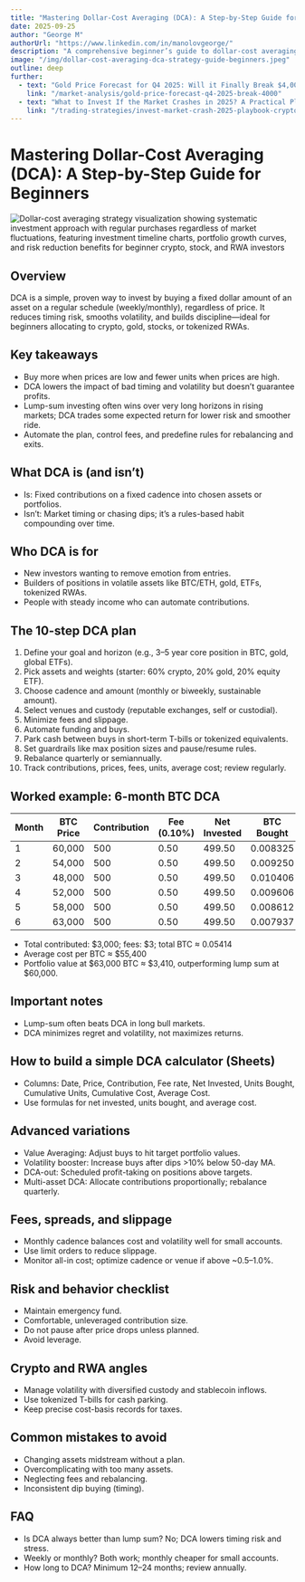 ```yaml
---
title: "Mastering Dollar-Cost Averaging (DCA): A Step-by-Step Guide for Beginners"
date: 2025-09-25
author: "George M"
authorUrl: "https://www.linkedin.com/in/manolovgeorge/"
description: "A comprehensive beginner’s guide to dollar-cost averaging, explaining its benefits, stepwise implementation, example calculations, advanced variations, and behavioral tips to build disciplined, risk-managed investments in crypto, stocks, gold, and tokenized RWAs."
image: "/img/dollar-cost-averaging-dca-strategy-guide-beginners.jpeg"
outline: deep
further:
  - text: "Gold Price Forecast for Q4 2025: Will it Finally Break $4,000?"
    link: "/market-analysis/gold-price-forecast-q4-2025-break-4000"
  - text: "What to Invest If the Market Crashes in 2025? A Practical Playbook for Crypto, RWAs, and Traditional Assets"
    link: "/trading-strategies/invest-market-crash-2025-playbook-crypto-rwas-traditional-assets"
---
```

# Mastering Dollar-Cost Averaging (DCA): A Step-by-Step Guide for Beginners

![Dollar-cost averaging strategy visualization showing systematic investment approach with regular purchases regardless of market fluctuations, featuring investment timeline charts, portfolio growth curves, and risk reduction benefits for beginner crypto, stock, and RWA investors](/img/dollar-cost-averaging-dca-strategy-guide-beginners.jpeg)

## Overview
DCA is a simple, proven way to invest by buying a fixed dollar amount of an asset on a regular schedule (weekly/monthly), regardless of price. It reduces timing risk, smooths volatility, and builds discipline—ideal for beginners allocating to crypto, gold, stocks, or tokenized RWAs.

## Key takeaways
- Buy more when prices are low and fewer units when prices are high.
- DCA lowers the impact of bad timing and volatility but doesn’t guarantee profits.
- Lump-sum investing often wins over very long horizons in rising markets; DCA trades some expected return for lower risk and smoother ride.
- Automate the plan, control fees, and predefine rules for rebalancing and exits.

## What DCA is (and isn’t)
- Is: Fixed contributions on a fixed cadence into chosen assets or portfolios.
- Isn’t: Market timing or chasing dips; it’s a rules-based habit compounding over time.

## Who DCA is for
- New investors wanting to remove emotion from entries.
- Builders of positions in volatile assets like BTC/ETH, gold, ETFs, tokenized RWAs.
- People with steady income who can automate contributions.

## The 10-step DCA plan
1. Define your goal and horizon (e.g., 3–5 year core position in BTC, gold, global ETFs).
2. Pick assets and weights (starter: 60% crypto, 20% gold, 20% equity ETF).
3. Choose cadence and amount (monthly or biweekly, sustainable amount).
4. Select venues and custody (reputable exchanges, self or custodial).
5. Minimize fees and slippage.
6. Automate funding and buys.
7. Park cash between buys in short-term T-bills or tokenized equivalents.
8. Set guardrails like max position sizes and pause/resume rules.
9. Rebalance quarterly or semiannually.
10. Track contributions, prices, fees, units, average cost; review regularly.

## Worked example: 6-month BTC DCA

| Month | BTC Price | Contribution | Fee (0.10%) | Net Invested | BTC Bought |
|-------|-----------|--------------|-------------|--------------|------------|
| 1     | 60,000    | 500          | 0.50        | 499.50       | 0.008325   |
| 2     | 54,000    | 500          | 0.50        | 499.50       | 0.009250   |
| 3     | 48,000    | 500          | 0.50        | 499.50       | 0.010406   |
| 4     | 52,000    | 500          | 0.50        | 499.50       | 0.009606   |
| 5     | 58,000    | 500          | 0.50        | 499.50       | 0.008612   |
| 6     | 63,000    | 500          | 0.50        | 499.50       | 0.007937   |

- Total contributed: $3,000; fees: $3; total BTC ≈ 0.05414
- Average cost per BTC ≈ $55,400
- Portfolio value at $63,000 BTC ≈ $3,410, outperforming lump sum at $60,000.

## Important notes
- Lump-sum often beats DCA in long bull markets.
- DCA minimizes regret and volatility, not maximizes returns.

## How to build a simple DCA calculator (Sheets)
- Columns: Date, Price, Contribution, Fee rate, Net Invested, Units Bought, Cumulative Units, Cumulative Cost, Average Cost.
- Use formulas for net invested, units bought, and average cost.

## Advanced variations
- Value Averaging: Adjust buys to hit target portfolio values.
- Volatility booster: Increase buys after dips >10% below 50-day MA.
- DCA-out: Scheduled profit-taking on positions above targets.
- Multi-asset DCA: Allocate contributions proportionally; rebalance quarterly.

## Fees, spreads, and slippage
- Monthly cadence balances cost and volatility well for small accounts.
- Use limit orders to reduce slippage.
- Monitor all-in cost; optimize cadence or venue if above ~0.5–1.0%.

## Risk and behavior checklist
- Maintain emergency fund.
- Comfortable, unleveraged contribution size.
- Do not pause after price drops unless planned.
- Avoid leverage.

## Crypto and RWA angles
- Manage volatility with diversified custody and stablecoin inflows.
- Use tokenized T-bills for cash parking.
- Keep precise cost-basis records for taxes.

## Common mistakes to avoid
- Changing assets midstream without a plan.
- Overcomplicating with too many assets.
- Neglecting fees and rebalancing.
- Inconsistent dip buying (timing).

## FAQ
- Is DCA always better than lump sum? No; DCA lowers timing risk and stress.
- Weekly or monthly? Both work; monthly cheaper for small accounts.
- How long to DCA? Minimum 12–24 months; review annually.
